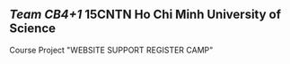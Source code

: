 *Team CB4+1*
**15CNTN Ho Chi Minh University of Science**
---------------------------------------------------------
Course Project "WEBSITE SUPPORT REGISTER CAMP"
